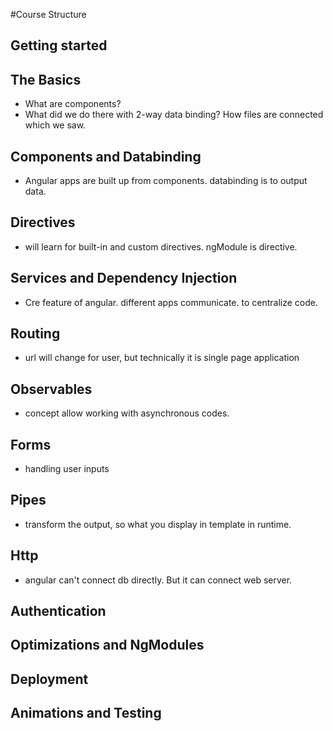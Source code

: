 #Course Structure
## Getting started

## The Basics
- What are components?
- What did we do there with 2-way data binding? How files are connected which we saw.

## Components and Databinding
- Angular apps are built up from components. databinding is to output data.

## Directives
- will learn for built-in and custom directives. ngModule is directive.

## Services and Dependency Injection
- Cre feature of angular. different apps communicate. to centralize code.

## Routing
- url will change for user, but technically it is single page application

## Observables
- concept allow working with asynchronous codes.

## Forms
- handling user inputs

## Pipes
- transform the output, so what you display in template in runtime.

## Http
- angular can't connect db directly. But it can connect web server.

## Authentication


## Optimizations and NgModules

## Deployment

## Animations and Testing

